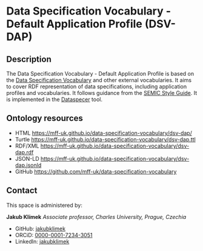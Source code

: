 # Data Specification Vocabulary - Default Application Profile (DSV-DAP)

## Description
The Data Specification Vocabulary - Default Application Profile is based on the [Data Specification Vocabulary](https://w3id.org/dsv#) and other external vocabularies.
It aims to cover RDF representation of data specifications, including application profiles and vocabularies.
It follows guidance from the [SEMIC Style Guide](https://semiceu.github.io/style-guide/).
It is implemented in the [Dataspecer](https://dataspecer.com) tool.

## Ontology resources
* HTML      https://mff-uk.github.io/data-specification-vocabulary/dsv-dap/
* Turtle    https://mff-uk.github.io/data-specification-vocabulary/dsv-dap.ttl
* RDF/XML   https://mff-uk.github.io/data-specification-vocabulary/dsv-dap.rdf
* JSON-LD   https://mff-uk.github.io/data-specification-vocabulary/dsv-dap.jsonld
* GitHub    https://github.com/mff-uk/data-specification-vocabulary

## Contact
This space is administered by:

**Jakub Klímek**
*Associate professor, Charles University, Prague, Czechia*

* GitHub: [jakubklimek](https://github.com/jakubklimek)
* ORCiD: [0000-0001-7234-3051](https://orcid.org/0000-0001-7234-3051)
* LinkedIn: [jakubklimek](https://www.linkedin.com/in/jakubklimek/)
